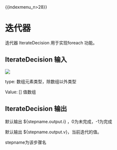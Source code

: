 {{indexmenu_n>28}}

# 迭代器

迭代器 IterateDecision 用于实现foreach 功能。

## IterateDecision 输入

![](http://stepflow-docs.cn-bj.ufileos.com/iterate001.png)

type: 数组元素类型，除数组以外类型

Value: \[\] 值数组

## IterateDecision 输出

默认输出 ${stepname.output.i} ，0为未完成，-1为完成

默认输出 ${stepname.output.v}，当前迭代的值。

stepname为该步骤名
